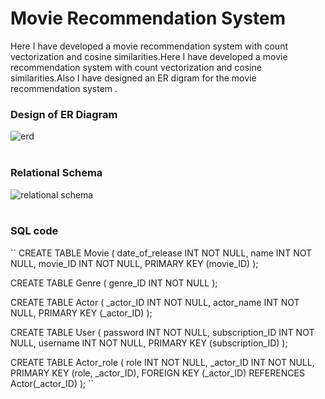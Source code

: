 # Movie Recommendation System
Here I have developed a movie recommendation system with count vectorization and cosine similarities.Here I have developed a movie recommendation system with count vectorization and cosine similarities.Also I have designed an ER digram for the movie recommendation system .


### Design of ER Diagram
![erd](https://user-images.githubusercontent.com/75235402/232366649-c5b0ec9b-2821-4a8a-b9bc-0eb1a461464b.png)<br><br>
### Relational Schema
![relational schema](https://user-images.githubusercontent.com/75235402/232366902-541e2d34-7dc6-4ada-94ab-691211da431a.png)<br><br>
### SQL code
``
CREATE TABLE Movie
(
  date_of_release INT NOT NULL,
  name INT NOT NULL,
  movie_ID INT NOT NULL,
  PRIMARY KEY (movie_ID)
);

CREATE TABLE Genre
(
  genre_ID INT NOT NULL
);

CREATE TABLE Actor
(
  _actor_ID INT NOT NULL,
  actor_name INT NOT NULL,
  PRIMARY KEY (_actor_ID)
);

CREATE TABLE User
(
  password INT NOT NULL,
  subscription_ID INT NOT NULL,
  username INT NOT NULL,
  PRIMARY KEY (subscription_ID)
);

CREATE TABLE Actor_role
(
  role INT NOT NULL,
  _actor_ID INT NOT NULL,
  PRIMARY KEY (role, _actor_ID),
  FOREIGN KEY (_actor_ID) REFERENCES Actor(_actor_ID)
);
``
